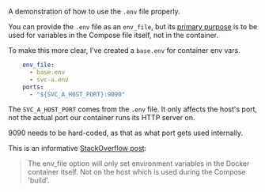 A demonstration of how to use the `.env` file properly.

You can provide the `.env` file as an `env_file`, but its
[primary purpose](https://docs.docker.com/compose/environment-variables/#the-env-file)
is to be used for variables in the Compose file itself, not in the container.

To make this more clear, I've created a `base.env` for container env vars.
```yaml
    env_file:
      - base.env
      - svc-a.env
    ports:
      - "${SVC_A_HOST_PORT}:9090"
```

The `SVC_A_HOST_PORT` comes from the `.env` file. It only affects the host's
port, not the actual port our container runs its HTTP server on.

9090 needs to be hard-coded, as that as what port gets used internally.

This is an informative [StackOverflow post](https://stackoverflow.com/questions/52664673/how-to-get-port-of-docker-compose-from-env-file):
> The env_file option will only set environment variables in the Docker
> container itself. Not on the host which is used during the Compose 'build'.
